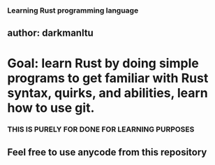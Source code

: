 ### Learning Rust programming language
## author: darkmanltu
# Goal: learn Rust by doing simple programs to get familiar with Rust syntax, quirks, and abilities, learn how to use git.

### THIS IS PURELY FOR DONE FOR LEARNING PURPOSES
## Feel free to use anycode from this repository

